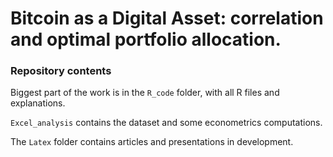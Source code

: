 # Bitcoin as a Digital Asset: correlation and optimal portfolio allocation.



### Repository contents

Biggest part of the work is in the `R_code` folder, with all R files and explanations. 

`Excel_analysis` contains the dataset and some econometrics computations.

The `Latex` folder contains articles and presentations in development.
